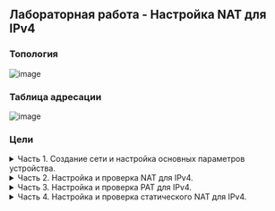 ## Лабораторная работа - Настройка NAT для IPv4
### Топология  
![image](https://user-images.githubusercontent.com/112883654/209936840-8c8b1754-e91d-4454-a9d3-2ca9c1585b3d.png)
### Таблица адресации
![image](https://user-images.githubusercontent.com/112883654/209937026-0fee4cd8-d4a2-4ec1-a95e-c464fbd33749.png)
### Цели
<details><summary>Часть 1. Создание сети и настройка основных параметров устройства.</summary>  

Шаг 1. В CPT создам сеть согласно топологии.  
 


 Шаг 2. Произведу базовую настройку маршрутизаторов по стандартному алгоритму, после чего дам вывод команды `show run` для каждого маршрутизатора.   
a.	Назначу маршрутизатору имя устройства.  
b.	Отключу поиск DNS, чтобы предотвратить попытки маршрутизатора неверно преобразовывать введенные команды таким образом, как будто они являются именами узлов.  
c.	Назначу class в качестве зашифрованного пароля привилегированного режима EXEC.  
d.	Назначу cisco в качестве пароля консоли и включу вход в систему по паролю.  
e.	Назначу cisco в качестве пароля VTY и включу вход в систему по паролю.  
f.	Зашифрую открытые пароли.  
g.	Создам баннер с предупреждением о запрете несанкционированного доступа к устройству.  
h.	Настрою IP-адресацию интерфейса по таблице адресации.    
i.	Настрою маршрут по умолчанию от R2 до  R1. 
j.	Сохраню текущую конфигурацию в файл загрузочной конфигурации.  


 R1:  


 R2:  



</details> 

<details><summary>Часть 2. Настройка и проверка NAT для IPv4.</summary> 

</details> 

<details><summary>Часть 3. Настройка и проверка PAT для IPv4.</summary> 

</details> 

<details><summary>Часть 4. Настройка и проверка статического NAT для IPv4.</summary> 

</details> 
